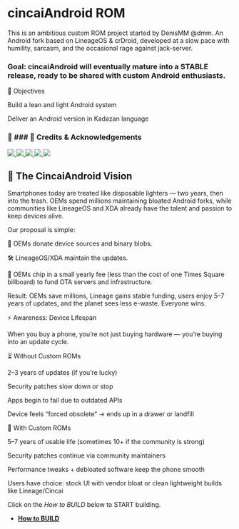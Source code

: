 # cincaiAndroid ROM

This is an ambitious custom ROM project started by DenisMM @dmm.
An Android fork based on LineageOS & crDroid, developed at a slow pace with humility, sarcasm, and the occasional rage against jack-server.

### Goal: cincaiAndroid will eventually mature into a STABLE release, ready to be shared with custom Android enthusiasts.

🎯 Objectives

Build a lean and light Android system

Deliver an Android version in Kadazan language

### 🙏 ### 🙏 Credits & Acknowledgements  

<a href="https://source.android.com/">
  <img src="https://img.shields.io/badge/AOSP-Android-orange?style=for-the-badge&logo=android">
</a>  


<a href="https://lineageos.org/">
  <img src="https://img.shields.io/badge/LineageOS-Community-blue?style=for-the-badge&logo=lineageos">
</a>

<a href="https://crdroid.net/">
  <img src="https://img.shields.io/badge/crDroid-Custom_ROM-lightgrey?style=for-the-badge">
</a>

<a href="https://fedoraproject.org/">
  <img src="https://img.shields.io/badge/Fedora-Linux-blue?style=for-the-badge&logo=fedora">
</a>  

<a href="https://openai.com/">
  <img src="https://img.shields.io/badge/ChatGPT-OpenAI-green?style=for-the-badge&logo=openai">
</a>


  

## 🌱 The CincaiAndroid Vision

Smartphones today are treated like disposable lighters — two years, then into the trash.
OEMs spend millions maintaining bloated Android forks, while communities like LineageOS and XDA already have the talent and passion to keep devices alive.

Our proposal is simple:

📂 OEMs donate device sources and binary blobs.

🛠️ LineageOS/XDA maintain the updates.

💸 OEMs chip in a small yearly fee (less than the cost of one Times Square billboard) to fund OTA servers and infrastructure.

Result: OEMs save millions, Lineage gains stable funding, users enjoy 5–7 years of updates, and the planet sees less e-waste. Everyone wins.

⚡ Awareness: Device Lifespan

When you buy a phone, you’re not just buying hardware — you’re buying into an update cycle.

⏳ Without Custom ROMs

2–3 years of updates (if you’re lucky)

Security patches slow down or stop

Apps begin to fail due to outdated APIs

Device feels “forced obsolete” → ends up in a drawer or landfill

🔧 With Custom ROMs

5–7 years of usable life (sometimes 10+ if the community is strong)

Security patches continue via community maintainers

Performance tweaks + debloated software keep the phone smooth

Users have choice: stock UI with vendor bloat or clean lightweight builds like Lineage/Cincai  

Click on the _How to BUILD_ below to START building. 
- [**How to BUILD**](https://github.com/cincaiAndroid/android/blob/cc-1/README.mkdn)

